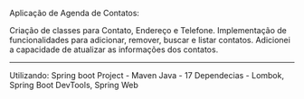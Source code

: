Aplicação de Agenda de Contatos:

Criação de classes para Contato, Endereço e Telefone.
Implementação de funcionalidades para adicionar, remover, buscar e listar contatos.
Adicionei a capacidade de atualizar as informações dos contatos.

---
Utilizando:
Spring boot
Project - Maven
Java - 17
Dependecias - Lombok, Spring Boot DevTools, Spring Web
